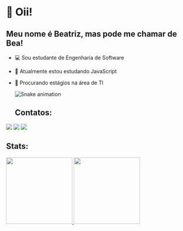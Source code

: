 
# 👋 Oii!
## Meu nome é Beatriz, mas pode me chamar de Bea!
- :computer: Sou estudante de Engenharia de Software
- 🌱 Atualmente estou estudando JavaScript
- :space_invader: Procurando estágios na área de TI

  
    ![Snake animation](https://github.com/Beaktz/Beaktz/blob/output/github-contribution-grid-snake.svg)

  ## Contatos:

<div>
<a href="https://instagram.com/beaaktz" target="_blank"><img loading="lazy" src="https://img.shields.io/badge/-Instagram-%23E4405F?style=for-the-badge&logo=instagram&logoColor=white" target="_blank"></a>
<a href = "mailto:beaktz@gmail.com"><img loading="lazy" src="https://img.shields.io/badge/Gmail-D14836?style=for-the-badge&logo=gmail&logoColor=white" target="_blank"></a>
<a href="https://www.linkedin.com/in/beatriz-kamien-tehzy" target="_blank"><img loading="lazy" src="https://img.shields.io/badge/-LinkedIn-%230077B5?style=for-the-badge&logo=linkedin&logoColor=white" target="_blank"></a>   
</div>

## Stats:

<div>
<a href="https://github.com/Beaktz">
<img loading="lazy" height="180em" src="https://github-readme-stats.vercel.app/api/top-langs/?username=Beaktz&layout=compact&langs_count=7&theme=dracula"/>
<img loading="lazy" height="180em" src="https://github-readme-stats.vercel.app/api?username=Beaktz&show_icons=true&theme=dracula&include_all_commits=true&count_private=true"/>
</div>

